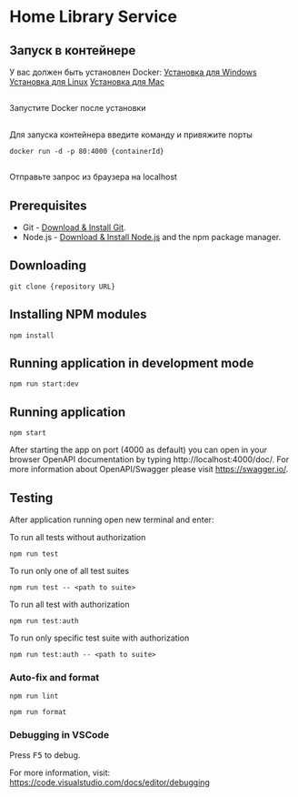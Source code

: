# Home Library Service

## Запуск в контейнере 
У вас должен быть установлен Docker:
[Установка для Windows](https://docs.docker.com/desktop/install/windows-install/)
[Установка для Linux](https://docs.docker.com/desktop/install/linux-install/)
[Установка для Mac](https://docs.docker.com/desktop/install/mac-install/)

## 
Запустите Docker после установки

## 
Для запуска контейнера введите команду и привяжите порты
```
docker run -d -p 80:4000 {containerId} 
```

##
Отправьте запрос из браузера на localhost 



## Prerequisites

- Git - [Download & Install Git](https://git-scm.com/downloads).
- Node.js - [Download & Install Node.js](https://nodejs.org/en/download/) and the npm package manager.

## Downloading

```
git clone {repository URL}
```

## Installing NPM modules

```
npm install
```

## Running application in development mode

```
npm run start:dev
```

## Running application

```
npm start
```

After starting the app on port (4000 as default) you can open
in your browser OpenAPI documentation by typing http://localhost:4000/doc/.
For more information about OpenAPI/Swagger please visit https://swagger.io/.

## Testing

After application running open new terminal and enter:

To run all tests without authorization

```
npm run test
```

To run only one of all test suites

```
npm run test -- <path to suite>
```

To run all test with authorization

```
npm run test:auth
```

To run only specific test suite with authorization

```
npm run test:auth -- <path to suite>
```

### Auto-fix and format

```
npm run lint
```

```
npm run format
```

### Debugging in VSCode

Press <kbd>F5</kbd> to debug.

For more information, visit: https://code.visualstudio.com/docs/editor/debugging
